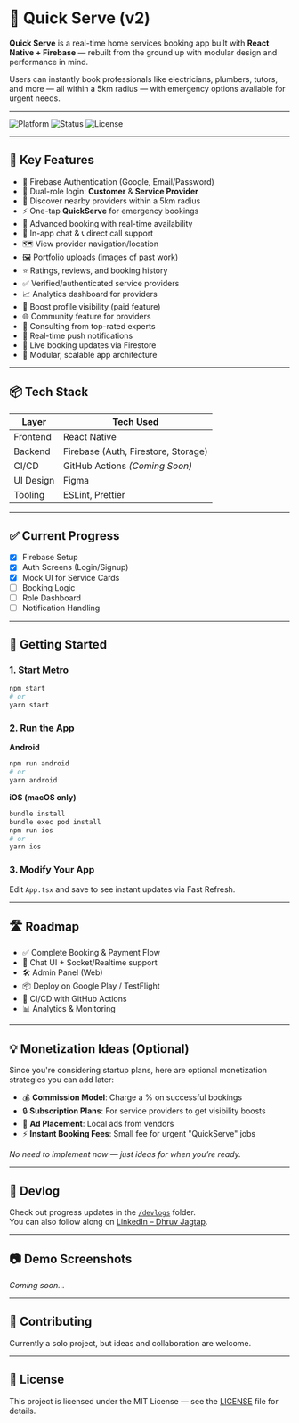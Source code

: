 # 🚀 Quick Serve (v2)

**Quick Serve** is a real-time home services booking app built with **React Native + Firebase** — rebuilt from the ground up with modular design and performance in mind.

Users can instantly book professionals like electricians, plumbers, tutors, and more — all within a 5km radius — with emergency options available for urgent needs.

---

![Platform](https://img.shields.io/badge/platform-react--native-blue)
![Status](https://img.shields.io/badge/status-in%20development-yellow)
![License](https://img.shields.io/badge/license-MIT-green)

---

## 🎯 Key Features

- 🔐 Firebase Authentication (Google, Email/Password)
- 👥 Dual-role login: **Customer** & **Service Provider**
- 📍 Discover nearby providers within a 5km radius
- ⚡ One-tap **QuickServe** for emergency bookings
- 📅 Advanced booking with real-time availability
- 💬 In-app chat & 📞 direct call support
- 🗺️ View provider navigation/location
- 🖼️ Portfolio uploads (images of past work)
- ⭐ Ratings, reviews, and booking history
- ✅ Verified/authenticated service providers
- 📈 Analytics dashboard for providers
- 🎯 Boost profile visibility (paid feature)
- 🌐 Community feature for providers
- 🧠 Consulting from top-rated experts
- 🔔 Real-time push notifications
- 🔄 Live booking updates via Firestore
- 🧩 Modular, scalable app architecture

---

## 📦 Tech Stack

| Layer       | Tech Used                             |
|-------------|----------------------------------------|
| Frontend    | React Native                          |
| Backend     | Firebase (Auth, Firestore, Storage)   |
| CI/CD       | GitHub Actions *(Coming Soon)*        |
| UI Design   | Figma                                 |
| Tooling     | ESLint, Prettier                      |

---

## ✅ Current Progress

- [x] Firebase Setup
- [x] Auth Screens (Login/Signup)
- [x] Mock UI for Service Cards
- [ ] Booking Logic
- [ ] Role Dashboard
- [ ] Notification Handling

---

## 🚀 Getting Started

### 1. Start Metro

```sh
npm start
# or
yarn start
```

### 2. Run the App

**Android**

```sh
npm run android
# or
yarn android
```

**iOS (macOS only)**

```sh
bundle install
bundle exec pod install
npm run ios
# or
yarn ios
```

### 3. Modify Your App

Edit `App.tsx` and save to see instant updates via Fast Refresh.

---

## 🛣️ Roadmap

- ✅ Complete Booking & Payment Flow
- 🔄 Chat UI + Socket/Realtime support
- 🛠️ Admin Panel (Web)
- 📦 Deploy on Google Play / TestFlight
- 🔁 CI/CD with GitHub Actions
- 📊 Analytics & Monitoring

---

## 💡 Monetization Ideas (Optional)

Since you're considering startup plans, here are optional monetization strategies you can add later:

- 💰 **Commission Model**: Charge a % on successful bookings
- 🔒 **Subscription Plans**: For service providers to get visibility boosts
- 📢 **Ad Placement**: Local ads from vendors
- ⚡ **Instant Booking Fees**: Small fee for urgent "QuickServe" jobs

*No need to implement now — just ideas for when you’re ready.*

---

## 📝 Devlog

Check out progress updates in the [`/devlogs`](./devlogs) folder.  
You can also follow along on [LinkedIn – Dhruv Jagtap](https://www.linkedin.com/in/dhruv-jagtap-27486928a/).

---

## 📷 Demo Screenshots

*Coming soon…*

---

## 🤝 Contributing

Currently a solo project, but ideas and collaboration are welcome.

---

## 📜 License

This project is licensed under the MIT License — see the [LICENSE](./LICENSE) file for details.
